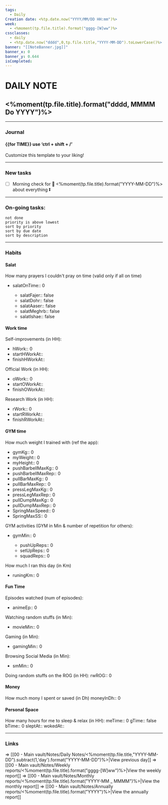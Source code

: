 ```yaml
---
tags:
  - Daily
Creation date: <%tp.date.now("YYYY/MM/DD HH:mm")%>
week:
  - <%moment(tp.file.title).format("gggg-[W]ww")%>
cssclasses:
  - daily
  - <%tp.date.now("dddd",0,tp.file.title,"YYYY-MM-DD").toLowerCase()%>
banner: "[[NoteBanner.jpg]]"
banner_x: 0
banner_y: 0.644
isCompleted:
---
```

 
# DAILY NOTE
## <%moment(tp.file.title).format("dddd, MMMM Do YYYY")%>
***
### Journal
#### {{for TIME}} use ‘ctrl + shift + /’
Customize this template to your liking!

***

### New tasks
- [ ] Morning check for 📅 <%moment(tp.file.title).format("YYYY-MM-DD")%> about everything ⏬ 
***
### On-going tasks:
```tasks
not done
priority is above lowest
sort by priority 
sort by due date 
sort by description
```
***

### Habits
#### Salat
How many prayers I couldn't pray on time (valid only if all on time)
- salatOnTime:: 0 

	- salatFajer:: false
	- salatDohr:: false
	- salatAaser:: false
	- salatMeghrb:: false
	- salatIshae:: false

#### Work time
Self-improvements (in HH):
- hWork:: 0 
- startHWorkAt:: 
- finishHWorkAt:: 

Official Work (in HH):
- oWork:: 0 
- startOWorkAt:: 
- finishOWorkAt:: 

Research Work (in HH):
- rWork:: 0 
- startRWorkAt:: 
- finishRWorkAt:: 

#### GYM time
How much weight I trained with (ref the app):
- gymKg:: 0
- myWeight:: 0
- myHeight:: 0
- pushBarbellMaxKg:: 0
- pushBarbellMaxRep:: 0
- pullBarMaxKg:: 0
- pullBarMaxRep:: 0
- pressLegMaxKg:: 0
- pressLegMaxRep:: 0
- pullDumpMaxKg:: 0
- pullDumpMaxRep:: 0
- SpringMaxSpeed:: 0
- SpringMaxSS:: 0

GYM activities (GYM in Min & number of repetition for others):
- gymMin:: 0 

	- pushUpReps:: 0 
	- setUpReps:: 0 
	- squadReps:: 0 

How much I ran this day (in Km)
- runingKm:: 0 

#### Fun Time
Episodes watched (num of episodes):
- animeEp:: 0

Watching random stuffs (in Min):
- movieMin:: 0 

Gaming (in Min):
- gamingMin:: 0 

Browsing Social Media (in Min):
- smMin:: 0 

Doing random stuffs on the ROG (in HH):
rwROG:: 0 

#### Money
How much mony I spent or saved (in Dh)
moneyInDh::  0

#### Personal Space
How many hours for me to sleep & relax (in HH): 
meTime:: 0
gTime:: false
bTime:: 0
sleptAt:: 
wokedAt:: 
***
### Links
=> [[00 - Main vault/Notes/Daily Notes/<%moment(tp.file.title,"YYYY-MM-DD").subtract(1,'day').format("YYYY-MM-DD")%>|View previous day]]
=> [[00 - Main vault/Notes/Weekly reports/<%moment(tp.file.title).format("gggg-[W]ww")%>|View the weekly report]]
=> [[00 - Main vault/Notes/Monthly reports/<%moment(tp.file.title).format("YYYY-MM _ MMMM")%>|View the monthly report]]
=> [[00 - Main vault/Notes/Annually reports/<%moment(tp.file.title).format("YYYY")%>|View the annually report]]

